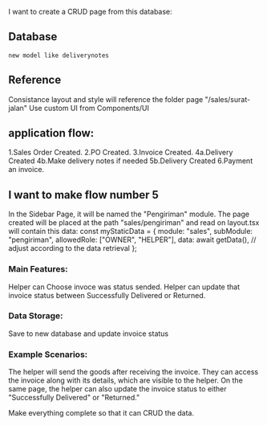 I want to create a CRUD page from this database:

## Database

```
new model like deliverynotes
```

## Reference

Consistance layout and style will reference the folder page "/sales/surat-jalan"
Use custom UI from Components/UI

## application flow:

1.Sales Order Created.
2.PO Created.
3.Invoice Created.
4a.Delivery Created
4b.Make delivery notes if needed
5b.Delivery Created
6.Payment an invoice.

## I want to make flow number 5

In the Sidebar Page, it will be named the "Pengiriman" module. The page created will be placed at the path "sales/pengiriman" and read on layout.tsx will contain this data:
const myStaticData = {
module: "sales",
subModule: "pengiriman",
allowedRole: ["OWNER", "HELPER"],
data: await getData(), // adjust according to the data retrieval
};

### Main Features:

Helper can Choose invoce was status sended.
Helper can update that invoice status between Successfully Delivered or Returned.

### Data Storage:

Save to new database and update invoice status

### Example Scenarios:

The helper will send the goods after receiving the invoice. They can access the invoice along with its details, which are visible to the helper. On the same page, the helper can also update the invoice status to either "Successfully Delivered" or "Returned."

Make everything complete so that it can CRUD the data.
